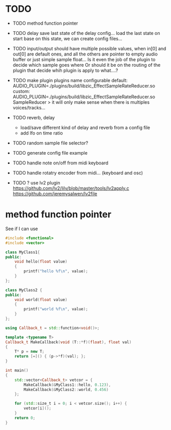 # TODO

- TODO method function pointer

- TODO delay save last state of the delay config... load the last state on start
       base on this state, we can create config files...

- TODO input/output should have multiple possible values, when in[0] and out[0] are default ones, and all the others are pointer to empty audio buffer or just simple sample float...
       Is it even the job of the plugin to decide which sample goes where
       Or should it be on the routing of the plugin that decide whih plugin is apply to what....?
- TODO make plugin plugins name configurable
       default: AUDIO_PLUGIN=./plugins/build/libzic_EffectSampleRateReducer.so
       custom: AUDIO_PLUGIN=./plugins/build/libzic_EffectSampleRateReducer.so SampleReducer
       > it will only make sense when there is multiples voices/tracks...

- TODO reverb, delay
     - load/save different kind of delay and reverb from a config file
     - add lfo on time ratio

- TODO random sample file selector?

- TODO generate config file example

- TODO handle note on/off from midi keyboard

- TODO handle rotatry encoder from midi... (keyboard and osc)

- TODO ? use lv2 plugin
       https://github.com/lv2/lilv/blob/master/tools/lv2apply.c
       https://github.com/jeremysalwen/lv2file

# method function pointer

See if I can use

```cpp
#include <functional>
#include <vector>

class MyClass1{
public:
    void hello(float value)
    {
        printf("hello %f\n", value);
    }
};

class MyClass2 {
public:
    void world(float value)
    {
        printf("world %f\n", value);
    }
};

using Callback_t = std::function<void()>;

template <typename T>
Callback_t MakeCallback(void (T::*f)(float), float val)
{
    T* p = new T;
    return [=]() { (p->*f)(val); };
}

int main()
{
    std::vector<Callback_t> vetcor = {
        MakeCallback(&MyClass1::hello, 0.123),
        MakeCallback(&MyClass2::world, 0.456)
    };

    for (std::size_t i = 0; i < vetcor.size(); i++) {
        vetcor[i]();
    }
    return 0;
}
```
